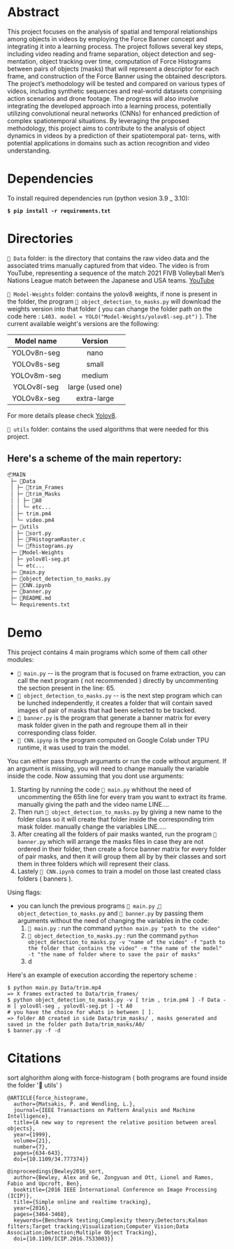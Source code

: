 # Abstract

This project focuses on the analysis of spatial and temporal relationships among objects in videos
by employing the Force Banner concept and integrating it into a learning process. The project
follows several key steps, including video reading and frame separation, object detection and seg-
mentation, object tracking over time, computation of Force Histograms between pairs of objects
(masks) that will represent a descriptor for each frame, and construction of the Force Banner using
the obtained descriptors. The project’s methodology will be tested and compared on various types
of videos, including synthetic sequences and real-world datasets comprising action scenarios and
drone footage. The progress will also involve integrating the developed approach into a learning
process, potentially utilizing convolutional neural networks (CNNs) for enhanced prediction of
complex spatiotemporal situations. By leveraging the proposed methodology, this project aims to
contribute to the analysis of object dynamics in videos by a prediction of their spatiotemporal pat-
terns, with potential applications in domains such as action recognition and video understanding.

# Dependencies

To install required dependencies run (python vesion 3.9 _ 3.10):

**`$ pip install -r requirements.txt`**

# Directories

`📂 Data` folder: is the directory that contains the raw video data and the associated trims manually captured from that video. The video is from YouTube, representing a sequence of the match 2021 FIVB Volleyball Men’s Nations League match between the Japanese and USA teams. [YouTube](https://www.youtube.com/watch?v=umM0XarqwYE&ab_channel=PowerVolleybal)

`📂 Model-Weights` folder: contains the yolov8 weights, if none is present in the folder, the program `📜 object_detection_to_masks.py` will download the weights version into that folder ( you can change the folder path on the code here : `L403. model = YOLO("Model-Weights/yolov8l-seg.pt")` ). The current available weight's versions are the following:

| Model name |     Version     |
| :---------: | :--------------: |
| YOLOv8n-seg |       nano       |
| YOLOv8s-seg |      small      |
| YOLOv8m-seg |      medium      |
| YOLOv8l-seg | large (used one) |
| YOLOv8x-seg |   extra-large   |

For more details please check [Yolov8](https://github.com/ultralytics/ultralytics).

`📂 utils` folder: contains the used algorithms that were needed for this project.

## Here's a scheme of the main repertory:

```markdown
📦MAIN
 ├─ 📂Data
 │ ├─ 📂trim_Frames
 │ ├─ 📂trim_Masks
 │ │ ├─ 📂A0
 │ │ └─ etc...
 │ ├─ trim.pm4
 │ └─ video.pm4 
 ├─ 📂utils
 │ ├─ 📜sort.py
 │ ├─ 📜FHistogramRaster.c
 │ └─ 📜fhistograms.py 
 ├─ 📂Model-Weights
 │ ├─ yolov8l-seg.pt
 │ └─ etc...
 ├─ 📜main.py
 ├─ 📜object_detection_to_masks.py
 ├─ 📜CNN.ipynb
 ├─ 📜banner.py
 ├─ 📜README.md
 └─ Requirements.txt 
```

# Demo

This project contains 4 main programs which some of them call other modules:

* `📜 main.py` -- is the program that is focused on frame extraction, you can call the next program ( not recommended ) directly by uncommenting the section present in the line: 65.
* `📜 object_detection_to_masks.py` -- is the next step program which can be lunched independently, it creates a folder that will contain saved images of pair of masks that had been selected to be tracked.
* `📜 banner.py` is the program that generate a banner matrix for every mask folder given in the path and regroupe them all in their corresponding class folder.
* `📜 CNN.ipynp` is the program computed on Google Colab under TPU runtime, it was used to train the model.

You can either pass through argumants or run the code without argument. If an argument is missing, you will need to change manually the variable inside the code. Now assuming that you dont use arguments:

1. Starting by running the code `📜 main.py` whithout the need of uncommenting the 65th line for every tram you want to extract its frame.
   manually giving the path and the video name LINE....
2. Then run `📜 object_detection_to_masks.py` by giving a new name to the folder class so it will create that folder inside the corresponding trim mask folder. manually change the variables LINE.....
3. After creating all the folders of pair masks wanted, run the program `📜 banner.py` which will arrange the masks files in case they are not ordered in their folder, then create a force banner matrix for every folder of pair masks, and then it will group them all by by their classes and sort them in three folders which will represent their class.
4. Lastely `📜 CNN.ipynb` comes to train a model on those last created class folders ( banners ).

Using flags:

* you can lunch the previous programs `📜 main.py` ,`📜 object_detection_to_masks.py` and `📜 banner.py` by passing them arguments without the need of changing the variables in the code:
  1. `📜 main.py` : run the command `python main.py "path to the video"`
  2. `📜 object_detection_to_masks.py` : run the command `python object_detection_to_masks.py -v "name of the video" -f "path to the folder that contains the video" -m "the name of the model" -t "the name of folder where to save the pair of masks"`
  3. d

Here's an example of execution according the repertory scheme :

```
$ python main.py Data/trim.mp4 
=> X frames extracted to Data/trim_frames/
$ python object_detection_to_masks.py -v [ trim , trim.pm4 ] -f Data -m [ yolov8l-seg , yolov8l-seg.pt ] -t A0
# you have the choice for whats in between [ ].
=> folder A0 created in side Data/trim_masks/ , masks generated and saved in the folder path Data/trim_masks/A0/
$ banner.py -f -d 
```

# Citations

sort alghorithm along with force-histogram ( both programs are found inside the folder '📂 utils' )

```
@ARTICLE{force_histograme,
  author={Matsakis, P. and Wendling, L.},
  journal={IEEE Transactions on Pattern Analysis and Machine Intelligence}, 
  title={A new way to represent the relative position between areal objects}, 
  year={1999},
  volume={21},
  number={7},
  pages={634-643},
  doi={10.1109/34.777374}}

@inproceedings{Bewley2016_sort,
  author={Bewley, Alex and Ge, Zongyuan and Ott, Lionel and Ramos, Fabio and Upcroft, Ben},
  booktitle={2016 IEEE International Conference on Image Processing (ICIP)},
  title={Simple online and realtime tracking},
  year={2016},
  pages={3464-3468},
  keywords={Benchmark testing;Complexity theory;Detectors;Kalman filters;Target tracking;Visualization;Computer Vision;Data Association;Detection;Multiple Object Tracking},
  doi={10.1109/ICIP.2016.7533003}}
```
